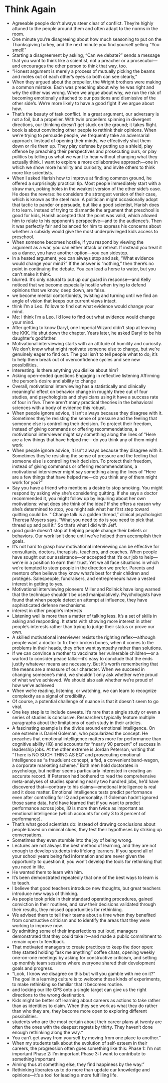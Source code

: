# Think Again
- Agreeable people don’t always steer clear of conflict. They’re highly attuned to the people around them and often adapt to the norms in the room.
- One minute you’re disagreeing about how much seasoning to put on the Thanksgiving turkey, and the next minute you find yourself yelling “You smell!”
- Starting a disagreement by asking, “Can we debate?” sends a message that you want to think like a scientist, not a preacher or a prosecutor—and encourages the other person to think that way, too.
- “Honest argument is merely a process of mutually picking the beams and motes out of each other’s eyes so both can see clearly,”
- When they argued about the propeller, the Wright brothers were making a common mistake. Each was preaching about why he was right and why the other was wrong. When we argue about why, we run the risk of becoming emotionally attached to our positions and dismissive of the other side’s. We’re more likely to have a good fight if we argue about how.
- That’s the beauty of task conflict. In a great argument, our adversary is not a foil, but a propeller. With twin propellers spinning in divergent directions, our thinking doesn’t get stuck on the ground; it takes flight.
- book is about convincing other people to rethink their opinions. When we’re trying to persuade people, we frequently take an adversarial approach. Instead of opening their minds, we effectively shut them down or rile them up. They play defense by putting up a shield, play offense by preaching their perspectives and prosecuting ours, or play politics by telling us what we want to hear without changing what they actually think. I want to explore a more collaborative approach—one in which we show more humility and curiosity, and invite others to think more like scientists.
- When I asked Harish how to improve at finding common ground, he offered a surprisingly practical tip. Most people immediately start with a straw man, poking holes in the weakest version of the other side’s case. He does the reverse: he considers the strongest version of their case, which is known as the steel man. A politician might occasionally adopt that tactic to pander or persuade, but like a good scientist, Harish does it to learn. Instead of trying to dismantle the argument that preschool is good for kids, Harish accepted that the point was valid, which allowed him to relate to his opponent’s perspective—and to the audience’s. Then it was perfectly fair and balanced for him to express his concerns about whether a subsidy would give the most underprivileged kids access to preschool.
- When someone becomes hostile, if you respond by viewing the argument as a war, you can either attack or retreat. If instead you treat it as a dance, you have another option—you can sidestep.
- In a heated argument, you can always stop and ask, “What evidence would change your mind?” If the answer is “nothing,” then there’s no point in continuing the debate. You can lead a horse to water, but you can’t make it think.
- blurred. It’s only natural to put up our guard in response—and Kelly noticed that we become especially hostile when trying to defend opinions that we know, deep down, are false.
- we become mental contortionists, twisting and turning until we find an angle of vision that keeps our current views intact.
- think I’m a Leo. I’d love to find out what evidence would change your mind.
- Me: I think I’m a Leo. I’d love to find out what evidence would change your mind.
- After getting to know Daryl, one Imperial Wizard didn’t stop at leaving the KKK. He shut down the chapter. Years later, he asked Daryl to be his daughter’s godfather.
- Motivational interviewing starts with an attitude of humility and curiosity. We don’t know what might motivate someone else to change, but we’re genuinely eager to find out. The goal isn’t to tell people what to do; it’s to help them break out of overconfidence cycles and see new possibilities.
- Interesting. Is there anything you dislike about him?
- Asking open-ended questions Engaging in reflective listening Affirming the person’s desire and ability to change
- Overall, motivational interviewing has a statistically and clinically meaningful effect on behavior change in roughly three out of four studies, and psychologists and physicians using it have a success rate of four in five. There aren’t many practical theories in the behavioral sciences with a body of evidence this robust.
- When people ignore advice, it isn’t always because they disagree with it. Sometimes they’re resisting the sense of pressure and the feeling that someone else is controlling their decision. To protect their freedom, instead of giving commands or offering recommendations, a motivational interviewer might say something along the lines of “Here are a few things that have helped me—do you think any of them might work
- When people ignore advice, it isn’t always because they disagree with it. Sometimes they’re resisting the sense of pressure and the feeling that someone else is controlling their decision. To protect their freedom, instead of giving commands or offering recommendations, a motivational interviewer might say something along the lines of “Here are a few things that have helped me—do you think any of them might work for you?”
- Say you have a friend who mentions a desire to stop smoking. You might respond by asking why she’s considering quitting. If she says a doctor recommended it, you might follow up by inquiring about her own motivations: what does she think of the idea? If she offers a reason why she’s determined to stop, you might ask what her first step toward quitting could be. “ Change talk is a golden thread,” clinical psychologist Theresa Moyers says. “What you need to do is you need to pick that thread up and pull it.” So that’s what I did with Jeff.
- good guide doesn’t stop at helping people change their beliefs or behaviors. Our work isn’t done until we’ve helped them accomplish their goals.
- It’s not hard to grasp how motivational interviewing can be effective for consultants, doctors, therapists, teachers, and coaches. When people have sought out our assistance—or accepted that it’s our job to help—we’re in a position to earn their trust. Yet we all face situations in which we’re tempted to steer people in the direction we prefer. Parents and mentors often believe they know what’s best for their children and protégés. Salespeople, fundraisers, and entrepreneurs have a vested interest in getting to yes.
- Motivational interviewing pioneers Miller and Rollnick have long warned that the technique shouldn’t be used manipulatively. Psychologists have found that when people detect an attempt at influence, they have sophisticated defense mechanisms.
- interest in other people’s interests
- Listening well is more than a matter of talking less. It’s a set of skills in asking and responding. It starts with showing more interest in other people’s interests rather than trying to judge their status or prove our own.
- A skilled motivational interviewer resists the righting reflex—although people want a doctor to fix their broken bones, when it comes to the problems in their heads, they often want sympathy rather than solutions.
- If we can convince a mother to vaccinate her vulnerable children—or a warlord to consider peace talks—it’s easy to conclude that the ends justify whatever means are necessary. But it’s worth remembering that the means are a measure of our character. When we succeed in changing someone’s mind, we shouldn’t only ask whether we’re proud of what we’ve achieved. We should also ask whether we’re proud of how we’ve achieved
- When we’re reading, listening, or watching, we can learn to recognize complexity as a signal of credibility.
- Of course, a potential challenge of nuance is that it doesn’t seem to go viral.
- One key step is to include caveats. It’s rare that a single study or even a series of studies is conclusive. Researchers typically feature multiple paragraphs about the limitations of each study in their articles.
- A fascinating example is the divide around emotional intelligence. On one extreme is Daniel Goleman, who popularized the concept. He preaches that emotional intelligence matters more for performance than cognitive ability (IQ) and accounts for “nearly 90 percent” of success in leadership jobs. At the other extreme is Jordan Peterson, writing that “There is NO SUCH THING AS EQ” and prosecuting emotional intelligence as “a fraudulent concept, a fad, a convenient band-wagon, a corporate marketing scheme.” Both men hold doctorates in psychology, but neither seems particularly interested in creating an accurate record. If Peterson had bothered to read the comprehensive meta-analyses of studies spanning nearly two hundred jobs, he’d have discovered that—contrary to his claims—emotional intelligence is real and it does matter. Emotional intelligence tests predict performance even after controlling for IQ and personality. If Goleman hadn’t ignored those same data, he’d have learned that if you want to predict performance across jobs, IQ is more than twice as important as emotional intelligence (which accounts for only 3 to 8 percent of performance).
- That’s what good scientists do: instead of drawing conclusions about people based on minimal clues, they test their hypotheses by striking up conversations.
- Sometimes they even stumble into the joy of being wrong.
- Lectures are not always the best method of learning, and they are not enough to develop students into lifelong learners. If you spend all of your school years being fed information and are never given the opportunity to question it, you won’t develop the tools for rethinking that you need in life.
- He wanted them to learn with him.
- It’s been demonstrated repeatedly that one of the best ways to learn is to teach.
- I believe that good teachers introduce new thoughts, but great teachers introduce new ways of thinking.
- As people took pride in their standard operating procedures, gained conviction in their routines, and saw their decisions validated through their results, they missed opportunities for rethinking.
- We advised them to tell their teams about a time when they benefited from constructive criticism and to identify the areas that they were working to improve now.
- By admitting some of their imperfections out loud, managers demonstrated that they could take it—and made a public commitment to remain open to feedback.
- That motivated managers to create practices to keep the door open: they started holding “ask me anything” coffee chats, opening weekly one-on-one meetings by asking for constructive criticism, and setting up monthly team sessions where everyone shared their development goals and progress.
- “Look, I know we disagree on this but will you gamble with me on it?” The goal in a learning culture is to welcome these kinds of experiments, to make rethinking so familiar that it becomes routine.
- and locking our life GPS onto a single target can give us the right directions to the wrong destination.
- Kids might be better off learning about careers as actions to take rather than as identities to claim. When they see work as what they do rather than who they are, they become more open to exploring different possibilities.
- students who are the most certain about their career plans at twenty are often the ones with the deepest regrets by thirty. They haven’t done enough rethinking along the way.*
- You can’t get away from yourself by moving from one place to another.”
- When my students talk about the evolution of self-esteem in their careers, the progression often goes something like this: Phase 1: I’m not important Phase 2: I’m important Phase 3: I want to contribute to something important
- Aiming thus at something else, they find happiness by the way.”
- Rethinking liberates us to do more than update our knowledge and opinions—it’s a tool for leading a more fulfilling life.
